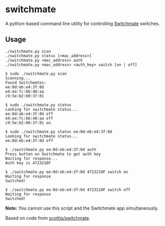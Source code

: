 # switchmate
A python-based command line utility for controlling
[Switchmate](http://www.myswitchmate.com/) switches.

## Usage

	./switchmate.py scan
	./switchmate.py status [<mac_address>]
	./switchmate.py <mac_address> auth 
	./switchmate.py <mac_address> <auth_key> switch [on | off]

	$ sudo ./switchmate.py scan
	Scanning...
	Found Switchmates:
	ee:0d:eb:e4:3f:0d
	e4:ee:fc:66:48:aa
	c9:5e:b2:60:37:01

	$ sudo ./switchmate.py status
	Looking for switchmate status...
	ee:0d:eb:e4:3f:0d off
	e4:ee:fc:66:48:aa off
	c9:5e:b2:60:37:01 on

	$ sudo ./switchmate.py status ee:0d:eb:e4:3f:0d
	Looking for switchmate status...
	ee:0d:eb:e4:3f:0d off

	$ ./switchmate.py ee:0d:eb:e4:3f:0d auth
	Press button on Switchmate to get auth key
	Waiting for response...
	Auth key is 4723210F

	$ ./switchmate.py ee:0d:eb:e4:3f:0d 4723210F switch on
	Waiting for response
	Switched!

	$ ./switchmate.py ee:0d:eb:e4:3f:0d 4723210F switch off
	Waiting for response
	Switched!

**Note:** You cannot use this script and the Switchmate app simultaneously.

Based on code from [scottjg/switchmate](https://github.com/scottjg/switchmate).
